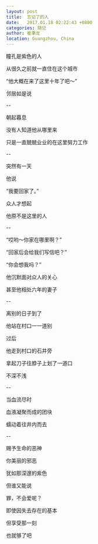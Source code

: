 ```yaml
---
layout: post
title:  忘记了的人
date:   2017.01.18 02:22:43 +0800
categories: 随记
author: 崔秉龙
location: Guangzhou, China
---
```


瞳孔是紫色的人

从很久之前就一直住在这个城市

“他大概在来了这里十年了吧～”

邻居如是说

--

朝起暮息

没有人知道他从哪里来

只是一直兢兢业业的在这里努力工作

--

突然有一天

他说

“我要回家了。”

众人才想起

他原不是这里的人

--

“哎哟～你家在哪里啊？”

“回家后会给我们写信吧？”

“你会想我吗？”

他沉默面对众人的关心

甚至他相处六年的妻子

--

离别的日子到了

他站在村口一一道别

过后

他走到村口的石井旁

拿起刀子往脖子上划了一道口

不深不浅

--

当血流尽时

血液凝聚而成的团块

蠕动着往井内而去

--

赐予生命的恶神

你美丽的邪恶

犹如那深邃的紫色

但谁又能说

罪，不会爱呢？

即使因失去存在的基本

但享受那一刻

也就够了吧
